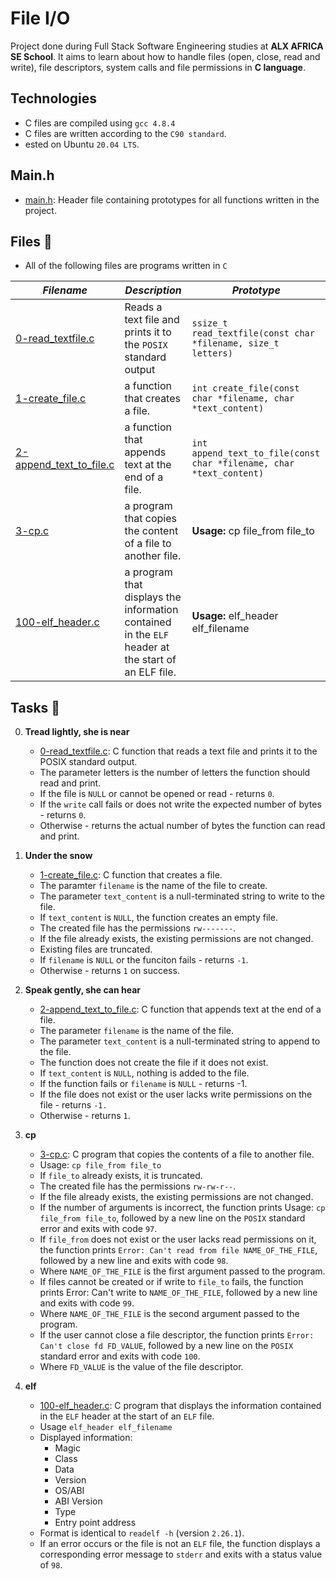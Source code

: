 # File I/O

Project done during Full Stack Software Engineering studies at __ALX AFRICA SE School__. It aims to learn about how to handle files (open, close, read and write), file descriptors, system calls and file permissions in **C language**.

## Technologies
- C files are compiled using `gcc 4.8.4`
- C files are written according to the `C90 standard`.
- ested on Ubuntu `20.04 LTS`.

## Main.h
* [main.h](./main.h): Header file containing prototypes for all functions written in the project.

## Files 📃
* All of the following files are programs written in `C`


_Filename_ | _Description_ | _Prototype_
-----------|---------------|------------
[0-read_textfile.c](./0-read_textfile.c) | Reads a text file and prints it to the `POSIX` standard output | `ssize_t read_textfile(const char *filename, size_t letters)`
[1-create_file.c](./1-create_file.c) | a function that creates a file. | `int create_file(const char *filename, char *text_content)`
[2-append_text_to_file.c](./2-append_text_to_file.c) | a function that appends text at the end of a file. | `int append_text_to_file(const char *filename, char *text_content)`
[3-cp.c](./3-cp.c) | a program that copies the content of a file to another file. | **Usage:** cp file_from file_to
[100-elf_header.c](./100-elf_header.c) | a program that displays the information contained in the `ELF` header at the start of an ELF file. | **Usage:** elf_header elf_filename


## Tasks 🛅


0. **Tread lightly, she is near**

    - [0-read_textfile.c](./0-read_textfile.c): C function that reads a text file and prints it to the POSIX standard output.
    - The parameter letters is the number of letters the function should read and print.
    - If the file is `NULL` or cannot be opened or read - returns `0`.
    - If the `write` call fails or does not write the expected number of bytes - returns `0`.
    - Otherwise - returns the actual number of bytes the function can read and print.


1. **Under the snow**

   * [1-create_file.c](./1-create_file.c): C function that creates a file.
   * The paramter `filename` is the name of the file to create.
   * The parameter `text_content` is a null-terminated string to write to the file.
   * If `text_content` is `NULL`, the function creates an empty file.
   * The created file has the permissions `rw-------`.
   * If the file already exists, the existing permissions are not changed.
   * Existing files are truncated.
   * If `filename` is `NULL` or the funciton fails - returns `-1`.
   * Otherwise - returns `1` on success.


2. **Speak gently, she can hear**

   * [2-append_text_to_file.c](./2-append_text_to_file.c): C function that appends text at the end of a file.
   * The parameter `filename` is the name of the file.
   * The parameter `text_content` is a null-terminated string to append to the file.
   * The function does not create the file if it does not exist.
   * If `text_content` is `NULL`, nothing is added to the file.
   * If the function fails or `filename` is `NULL` - returns -1.
   * If the file does not exist or the user lacks write permissions on the file - returns `-1.`
   * Otherwise - returns `1`.


3. **cp**

   * [3-cp.c](./3-cp.c): C program that copies the contents of a file to another file.
   * Usage: `cp file_from file_to`
   * If `file_to` already exists, it is truncated.
   * The created file has the permissions `rw-rw-r--`.
   * If the file already exists, the existing permissions are not changed.
   * If the number of arguments is incorrect, the function prints Usage: `cp file_from file_to`, followed by a new line on the `POSIX` standard error and exits with code `97`.
   * If `file_from` does not exist or the user lacks read permissions on it, the function prints `Error: Can't read from file NAME_OF_THE_FILE`, followed by a new line and exits with code `98`.
   * Where `NAME_OF_THE_FILE` is the first argument passed to the program.
   * If files cannot be created or if write to `file_to` fails, the function prints Error: Can't write to `NAME_OF_THE_FILE`, followed by a new line and exits with code `99`.
   * Where `NAME_OF_THE_FILE` is the second argument passed to the program.
   * If the user cannot close a file descriptor, the function prints `Error: Can't close fd FD_VALUE`, followed by a new line on the `POSIX` standard error and exits with code `100`.
   * Where `FD_VALUE` is the value of the file descriptor.


4. **elf**

   * [100-elf_header.c](./100-elf_header.c): C program that displays the information contained in the `ELF` header at the start of an `ELF` file.
   * Usage `elf_header elf_filename`
   * Displayed information:
        - Magic
        - Class
        - Data
        - Version
        - OS/ABI
        - ABI Version
        - Type
        - Entry point address
   * Format is identical to `readelf -h` (version `2.26.1`).
   * If an error occurs or the file is not an `ELF` file, the function displays a corresponding error message to `stderr` and exits with a status value of `98`.